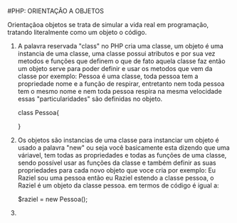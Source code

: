 #PHP: ORIENTAÇÃO A OBJETOS

Orientaçãoa  objetos se trata de simular a vida real em programação, tratando literalmente como um objeto o código.

1. A palavra reservada "class" no PHP cria uma classe, um objeto é uma instancia de uma classe, uma classe possui atributos e por sua vez metodos e funções que definem o que de fato aquela classe faz então um objeto serve para poder definir e usar os metodos que vem da classe por exemplo: Pessoa é uma classe, toda pessoa tem a propriedade nome e a função de respirar, entretanto nem toda pessoa tem o mesmo nome e nem toda pessoa respira na mesma velocidade essas "particularidades" são definidas no objeto.

	class Pessoa{



	}

2. Os objetos são instancias de uma classe para instanciar um objeto é usado a palavra "new" ou seja você basicamente esta dizendo que uma váriavel, tem todas as propriedades e todas as funções de uma classe, sendo possível usar as funções da classe e também definir as suas propriedades para cada novo objeto que voce cria por exemplo: Eu Raziel sou uma pessoa então eu Raziel estendo a classe pessoa, o Raziel é um objeto da classe pessoa. em termos de código é igual a:

	$raziel = new Pessoa();

3. 